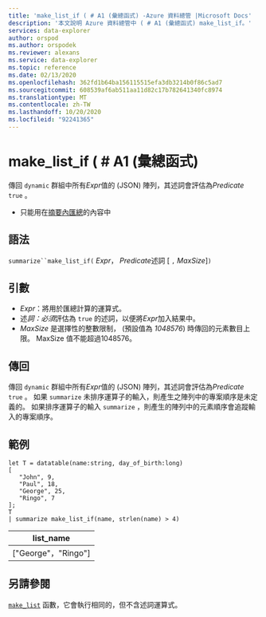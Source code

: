 ```yaml
---
title: 'make_list_if ( # A1 (彙總函式) -Azure 資料總管 |Microsoft Docs'
description: '本文說明 Azure 資料總管中 ( # A1 (彙總函式) make_list_if。'
services: data-explorer
author: orspod
ms.author: orspodek
ms.reviewer: alexans
ms.service: data-explorer
ms.topic: reference
ms.date: 02/13/2020
ms.openlocfilehash: 362fd1b64ba156115515efa3db3214b0f86c5ad7
ms.sourcegitcommit: 608539af6ab511aa11d82c17b782641340fc8974
ms.translationtype: MT
ms.contentlocale: zh-TW
ms.lasthandoff: 10/20/2020
ms.locfileid: "92241365"
---
```

# <a name="make_list_if-aggregation-function"></a>make_list_if ( # A1 (彙總函式) 

傳回 `dynamic` 群組中所有*Expr*值的 (JSON) 陣列，其述詞會評估為*Predicate* `true` 。

* 只能用在[摘要內匯總](summarizeoperator.md)的內容中

## <a name="syntax"></a>語法

`summarize``make_list_if(` *Expr*， *Predicate*述詞 [ `,` *MaxSize*]`)`

## <a name="arguments"></a>引數

* *Expr*：將用於匯總計算的運算式。
* 述*詞：必須*評估為 `true` 的述詞，以便將*Expr*加入結果中。
* *MaxSize* 是選擇性的整數限制， (預設值為 *1048576*) 時傳回的元素數目上限。 MaxSize 值不能超過1048576。

## <a name="returns"></a>傳回

傳回 `dynamic` 群組中所有*Expr*值的 (JSON) 陣列，其述詞會評估為*Predicate* `true` 。
如果 `summarize` 未排序運算子的輸入，則產生之陣列中的專案順序是未定義的。
如果排序運算子的輸入 `summarize` ，則產生的陣列中的元素順序會追蹤輸入的專案順序。

## <a name="example"></a>範例

```kusto
let T = datatable(name:string, day_of_birth:long)
[
   "John", 9,
   "Paul", 18,
   "George", 25,
   "Ringo", 7
];
T
| summarize make_list_if(name, strlen(name) > 4)
```

|list_name|
|----|
|["George"，"Ringo"]|

## <a name="see-also"></a>另請參閱

[`make_list`](./makelist-aggfunction.md) 函數，它會執行相同的，但不含述詞運算式。